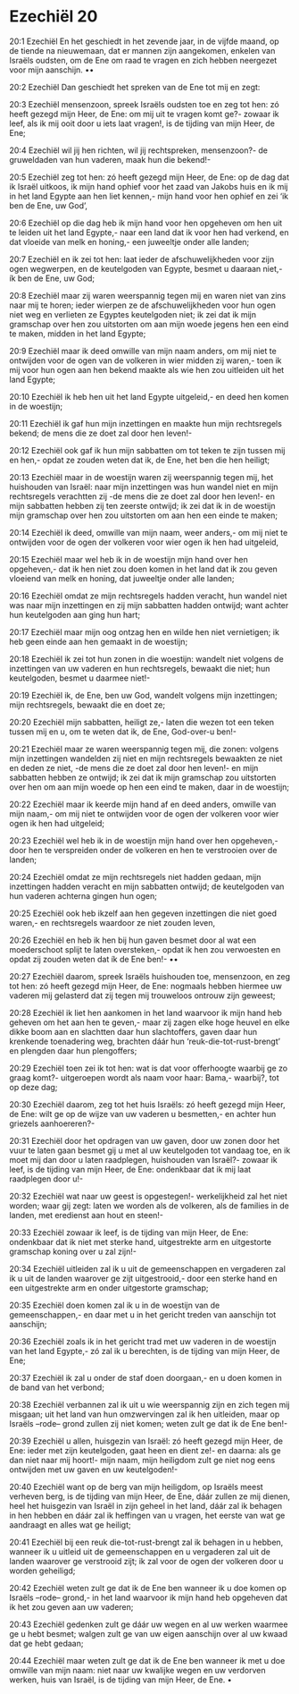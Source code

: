 # Ezechiël 20
20:1	Ezechiël
En het geschiedt in het zevende jaar,
in de vijfde maand,
   op de tiende na nieuwemaan,
dat er mannen zijn aangekomen,
   enkelen van Israëls oudsten,
om de Ene om raad te vragen
en zich hebben neergezet
   voor mijn aanschijn.
••

20:2	Ezechiël
Dan geschiedt het spreken van de Ene
   tot mij en zegt:

20:3	Ezechiël
mensenzoon,
spreek Israëls oudsten toe en zeg tot hen:
zó heeft gezegd mijn Heer, de Ene:
om mij uit te vragen komt ge?-
zowaar ik leef, als ik mij ooit
   door u iets laat vragen!,
is de tijding van mijn Heer, de Ene;

20:4	Ezechiël
wil jij hen richten,
wil jij rechtspreken, mensenzoon?-
de gruweldaden van hun vaderen,
   maak hun die bekend!-

20:5	Ezechiël
zeg tot hen:
zó heeft gezegd mijn Heer, de Ene:
op de dag dat ik Israël uitkoos,
ik mijn hand ophief
voor het zaad van Jakobs huis
en ik mij in het land Egypte
   aan hen liet kennen,-
mijn hand voor hen ophief en zei
‘ik ben de Ene, uw God’,

20:6	Ezechiël
op die dag
heb ik mijn hand voor hen opgeheven
om hen uit te leiden uit het land Egypte,-
naar een land dat ik voor hen had verkend,
en dat vloeide van melk en honing,-
een juweeltje onder alle landen;

20:7	Ezechiël
en ik zei tot hen:
laat ieder de afschuwelijkheden
   voor zijn ogen
   wegwerpen,
en de keutelgoden van Egypte,
   besmet u daaraan niet,-
ík ben de Ene, uw God;

20:8	Ezechiël
maar zij waren weerspannig tegen mij
en waren niet van zins naar mij te horen;
ieder wierpen ze de afschuwelijkheden
   voor hun ogen
   niet weg
en verlieten ze Egyptes keutelgoden niet;
ik zei
dat ik mijn gramschap
   over hen zou uitstorten
om aan mijn woede jegens hen
   een eind te maken,
midden in het land Egypte;

20:9	Ezechiël
maar ik deed omwille van mijn naam anders,
om mij niet te ontwijden
   voor de ogen van de volkeren
   in wier midden zij waren,-
toen ik mij voor hun ogen
   aan hen bekend maakte
als wie hen zou uitleiden uit het land Egypte;

20:10	Ezechiël
ik heb hen uit het land Egypte uitgeleid,-
en deed hen komen in de woestijn;

20:11	Ezechiël
ik gaf hun mijn inzettingen
en maakte hun mijn rechtsregels bekend;
de mens die ze doet zal door hen leven!-

20:12	Ezechiël
ook gaf ik hun mijn sabbatten
om tot teken te zijn
tussen mij en hen,-
opdat ze zouden weten
dat ik, de Ene, het ben die hen heiligt;

20:13	Ezechiël
maar in de woestijn
   waren zij weerspannig tegen mij,
   het huishouden van Israël:
naar mijn inzettingen was hun wandel niet
   en mijn rechtsregels verachtten zij
-de mens die ze doet zal door hen leven!-
en mijn sabbatten
   hebben zij ten zeerste ontwijd;
ik zei
dat ik in de woestijn
mijn gramschap over hen zou uitstorten
   om aan hen een einde te maken;

20:14	Ezechiël
ik deed, omwille van mijn naam,
   weer anders,-
om mij niet te ontwijden
   voor de ogen der volkeren
voor wier ogen ik hen had uitgeleid,

20:15	Ezechiël
maar wel heb ik
in de woestijn mijn hand
   over hen opgeheven,-
dat ik hen niet zou doen komen
   in het land dat ik zou geven
vloeiend van melk en honing,
dat juweeltje onder alle landen;

20:16	Ezechiël
omdat ze mijn rechtsregels hadden veracht,
hun wandel niet was naar mijn inzettingen
en zij mijn sabbatten hadden ontwijd;
want achter hun keutelgoden aan
   ging hun hart;

20:17	Ezechiël
maar mijn oog ontzag hen
   en wilde hen niet vernietigen;
ik heb geen einde aan hen gemaakt
   in de woestijn;

20:18	Ezechiël
ik zei tot hun zonen in die woestijn:
wandelt niet volgens de inzettingen
   van uw vaderen
en hun rechtsregels, bewaakt die niet;
hun keutelgoden, besmet u daarmee niet!-

20:19	Ezechiël
ik, de Ene, ben uw God,
wandelt volgens mijn inzettingen;
mijn rechtsregels, bewaakt die en doet ze;

20:20	Ezechiël
mijn sabbatten, heiligt ze,-
laten die wezen tot een teken
   tussen mij en u,
om te weten
dat ik, de Ene, God-over-u ben!-

20:21	Ezechiël
maar ze waren weerspannig tegen mij,
   die zonen:
volgens mijn inzettingen wandelden zij niet
en mijn rechtsregels bewaakten ze niet
   en deden ze niet,
-de mens die ze doet zal door hen leven!-
en mijn sabbatten hebben ze ontwijd;
ik zei
dat ik mijn gramschap zou uitstorten
   over hen
om aan mijn woede op hen
   een eind te maken,
   daar in de woestijn;

20:22	Ezechiël
maar ik keerde mijn hand af
en deed anders, omwille van mijn naam,-
om mij niet te ontwijden
   voor de ogen der volkeren
voor wier ogen ik hen had uitgeleid;

20:23	Ezechiël
wel heb ik
in de woestijn mijn hand
   over hen opgeheven,-
door hen te verspreiden onder de volkeren
en hen te verstrooien over de landen;

20:24	Ezechiël
omdat ze mijn rechtsregels
   niet hadden gedaan,
   mijn inzettingen hadden veracht
en mijn sabbatten ontwijd;
de keutelgoden van hun vaderen achterna
gingen hun ogen;

20:25	Ezechiël
ook heb ikzelf aan hen gegeven
inzettingen die niet goed waren,-
en rechtsregels
waardoor ze niet zouden leven,

20:26	Ezechiël
en heb ik hen bij hun gaven besmet
door al wat een moederschoot splijt
   te laten oversteken,-
opdat ik hen zou verwoesten
en opdat zij zouden weten
dat ík de Ene ben!-
••

20:27	Ezechiël
daarom,
spreek Israëls huishouden toe,
   mensenzoon,
en zeg tot hen:
zó heeft gezegd mijn Heer, de Ene:
nogmaals
hebben hiermee uw vaderen mij gelasterd
dat zij tegen mij trouweloos ontrouw
   zijn geweest;

20:28	Ezechiël
ik liet hen aankomen in het land
waarvoor ik mijn hand heb geheven
om het aan hen te geven,-
maar zij zagen elke hoge heuvel
   en elke dikke boom aan
en slachtten daar hun slachtoffers,
   gaven daar hun krenkende toenadering weg,
brachten dáár
hun ‘reuk-die-tot-rust-brengt’
en plengden daar hun plengoffers;

20:29	Ezechiël
toen zei ik tot hen:
wat is dat voor offerhoogte
waarbij ge zo graag komt?-
uitgeroepen wordt als naam voor haar:
   Bama,- waarbij?,
tot op deze dag;

20:30	Ezechiël
daarom,
zeg tot het huis Israëls:
zó heeft gezegd mijn Heer, de Ene:
wilt ge op de wijze van uw vaderen
   u besmetten,-
en achter hun griezels aanhoereren?-

20:31	Ezechiël
door het opdragen van uw gaven,
door uw zonen door het vuur te laten gaan
   besmet gij u met al uw keutelgoden
   tot vandaag toe,
en ik moet mij dan door u laten raadplegen,
   huishouden van Israël?-
zowaar ik leef,
is de tijding van mijn Heer, de Ene:
ondenkbaar dat ik mij laat raadplegen
   door u!-

20:32	Ezechiël
wat naar uw geest is opgestegen!-
werkelijkheid zal het niet worden;
waar gij zegt:
laten we worden als de volkeren,
   als de families in de landen,
met eredienst aan hout en steen!-

20:33	Ezechiël
zowaar ik leef,
is de tijding van mijn Heer, de Ene:
ondenkbaar dat ik niet met sterke hand,
   uitgestrekte arm en uitgestorte gramschap
   koning over u zal zijn!-

20:34	Ezechiël
uitleiden zal ik u uit de gemeenschappen
en vergaderen zal ik u
uit de landen
waarover ge zijt uitgestrooid,-
door een sterke hand en een uitgestrekte arm
en onder uitgestorte gramschap;

20:35	Ezechiël
doen komen zal ik u
in de woestijn van de gemeenschappen,-
en daar met u in het gericht treden
van aanschijn tot aanschijn;

20:36	Ezechiël
zoals ik in het gericht trad met uw vaderen
in de woestijn van het land Egypte,-
zó zal ik u berechten,
is de tijding van mijn Heer, de Ene;

20:37	Ezechiël
ik zal u onder de staf doen doorgaan,-
en u doen komen
   in de band van het verbond;

20:38	Ezechiël
verbannen zal ik uit u
wie weerspannig zijn
   en zich tegen mij misgaan;
uit het land van hun omzwervingen
   zal ik hen uitleiden,
maar op Israëls –rode– grond
   zullen zij niet komen;
weten zult ge dat ik de Ene ben!-

20:39	Ezechiël
u allen, huisgezin van Israël:
   zó heeft gezegd mijn Heer, de Ene:
ieder met zijn keutelgoden,
   gaat heen en dient ze!-
en daarna: als ge dan niet naar mij hoort!-
mijn naam, mijn heiligdom
   zult ge niet nog eens ontwijden
met uw gaven en uw keutelgoden!-

20:40	Ezechiël
want op de berg van mijn heiligdom,
op Israëls meest verheven berg,
is de tijding van mijn Heer, de Ene,
dáár zullen ze mij dienen,
   heel het huisgezin van Israël in zijn geheel
   in het land,
dáár zal ik behagen in hen hebben
en dáár
zal ik heffingen van u vragen,
het eerste van wat ge aandraagt
en alles wat ge heiligt;

20:41	Ezechiël
bij een reuk die-tot-rust-brengt
   zal ik behagen in u hebben,
wanneer ik u uitleid uit de gemeenschappen
en u vergaderen zal
uit de landen
waarover ge verstrooid zijt;
ik zal voor de ogen der volkeren
   door u worden geheiligd;

20:42	Ezechiël
weten zult ge dat ik de Ene ben
wanneer ik u doe komen
   op Israëls –rode– grond,-
in het land
waarvoor ik mijn hand heb opgeheven
dat ik het zou geven aan uw vaderen;

20:43	Ezechiël
gedenken zult ge dáár
uw wegen en al uw werken
waarmee ge u hebt besmet;
walgen zult ge van uw eigen aanschijn
over al uw kwaad dat ge hebt gedaan;

20:44	Ezechiël
maar weten zult ge dat ik de Ene ben
wanneer ik met u doe
   omwille van mijn naam:
niet naar uw kwalijke wegen
   en uw verdorven werken,
   huis van Israël,
is de tijding van mijn Heer, de Ene.
•